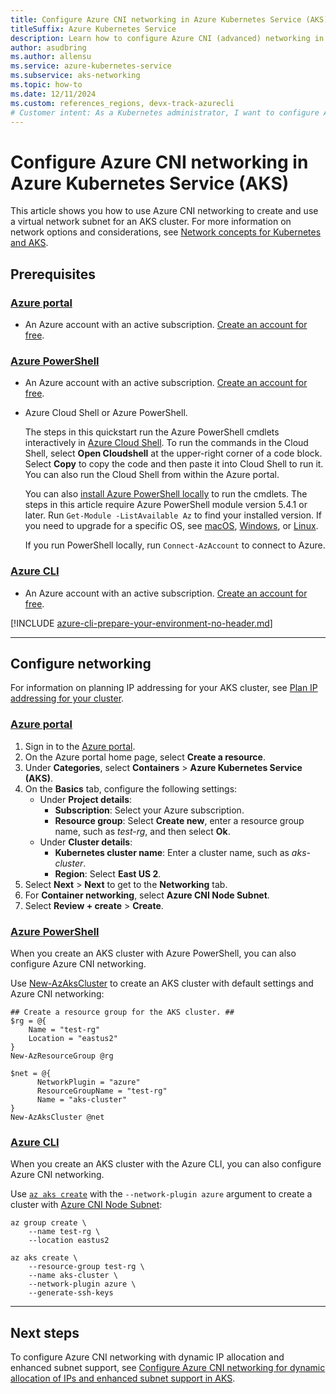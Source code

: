 ```yaml
---
title: Configure Azure CNI networking in Azure Kubernetes Service (AKS)
titleSuffix: Azure Kubernetes Service
description: Learn how to configure Azure CNI (advanced) networking in Azure Kubernetes Service (AKS).
author: asudbring
ms.author: allensu
ms.service: azure-kubernetes-service
ms.subservice: aks-networking
ms.topic: how-to
ms.date: 12/11/2024
ms.custom: references_regions, devx-track-azurecli
# Customer intent: As a Kubernetes administrator, I want to configure Azure CNI networking for my AKS cluster, so that I can effectively manage virtual network subnets and optimize IP address allocation.
---
```


# Configure Azure CNI networking in Azure Kubernetes Service (AKS)

This article shows you how to use Azure CNI networking to create and use a virtual network subnet for an AKS cluster. For more information on network options and considerations, see [Network concepts for Kubernetes and AKS](/azure/aks/concepts-network).

## Prerequisites

### [Azure portal](#tab/configure-networking-portal)

- An Azure account with an active subscription. [Create an account for free](https://azure.microsoft.com/free/?WT.mc_id=A261C142F).

### [Azure PowerShell](#tab/configure-networking-powershell)

- An Azure account with an active subscription. [Create an account for free](https://azure.microsoft.com/free/?WT.mc_id=A261C142F).

- Azure Cloud Shell or Azure PowerShell.

  The steps in this quickstart run the Azure PowerShell cmdlets interactively in [Azure Cloud Shell](/azure/cloud-shell/overview). To run the commands in the Cloud Shell, select **Open Cloudshell** at the upper-right corner of a code block. Select **Copy** to copy the code and then paste it into Cloud Shell to run it. You can also run the Cloud Shell from within the Azure portal.

  You can also [install Azure PowerShell locally](/powershell/azure/install-azure-powershell) to run the cmdlets. The steps in this article require Azure PowerShell module version 5.4.1 or later. Run `Get-Module -ListAvailable Az` to find your installed version. If you need to upgrade for a specific OS, see [macOS][macOSUpgrade], [Windows][windowsUpgrade], or [Linux][linuxUpgrade].

  If you run PowerShell locally, run `Connect-AzAccount` to connect to Azure.

### [Azure CLI](#tab/configure-networking-cli)

- An Azure account with an active subscription. [Create an account for free](https://azure.microsoft.com/free/?WT.mc_id=A261C142F).

[!INCLUDE [azure-cli-prepare-your-environment-no-header.md](~/reusable-content/azure-cli/azure-cli-prepare-your-environment-no-header.md)]

---

## Configure networking

For information on planning IP addressing for your AKS cluster, see [Plan IP addressing for your cluster](concepts-network-ip-address-planning.md).

### [Azure portal](#tab/configure-networking-portal)

1. Sign in to the [Azure portal](https://portal.azure.com/).
1. On the Azure portal home page, select **Create a resource**.
1. Under **Categories**, select **Containers** > **Azure Kubernetes Service (AKS)**.
1. On the **Basics** tab, configure the following settings:
   - Under **Project details**:
     - **Subscription**: Select your Azure subscription.
     - **Resource group**: Select **Create new**, enter a resource group name, such as *test-rg*, and then select **Ok**.
   - Under **Cluster details**:
     - **Kubernetes cluster name**: Enter a cluster name, such as *aks-cluster*.
     - **Region**: Select **East US 2**.
1. Select **Next** > **Next** to get to the **Networking** tab.
1. For **Container networking**, select **Azure CNI Node Subnet**.
1. Select **Review + create** > **Create**.

### [Azure PowerShell](#tab/configure-networking-powershell)

When you create an AKS cluster with Azure PowerShell, you can also configure Azure CNI networking.

Use [New-AzAksCluster](/powershell/module/az.aks/new-azakscluster) to create an AKS cluster with default settings and Azure CNI networking:

```azurepowershell-interactive
## Create a resource group for the AKS cluster. ##
$rg = @{
    Name = "test-rg"
    Location = "eastus2"
}
New-AzResourceGroup @rg

$net = @{
      NetworkPlugin = "azure"
      ResourceGroupName = "test-rg"
      Name = "aks-cluster"
}
New-AzAksCluster @net
```

### [Azure CLI](#tab/configure-networking-cli)

When you create an AKS cluster with the Azure CLI, you can also configure Azure CNI networking. 

Use [`az aks create`][az-aks-create] with the `--network-plugin azure` argument to create a cluster with [Azure CNI Node Subnet][azure-cni-node-subnet]:

```azurecli-interactive
az group create \
    --name test-rg \
    --location eastus2

az aks create \
    --resource-group test-rg \
    --name aks-cluster \
    --network-plugin azure \
    --generate-ssh-keys
```

---

## Next steps

To configure Azure CNI networking with dynamic IP allocation and enhanced subnet support, see [Configure Azure CNI networking for dynamic allocation of IPs and enhanced subnet support in AKS](configure-azure-cni-dynamic-ip-allocation.md).

<!-- LINKS - Internal -->
[az-aks-create]: /cli/azure/aks#az_aks_create
[macOSUpgrade]: /powershell/azure/install-azps-macos#update-the-azure-powershell-module
[windowsUpgrade]: /powershell/azure/install-azps-windows#update-the-az-powershell-module
[linuxUpgrade]: /powershell/azure/install-azps-linux#update-the-az-powershell-module
[azure-cni-node-subnet]: ./concepts-network-cni-overview.md
